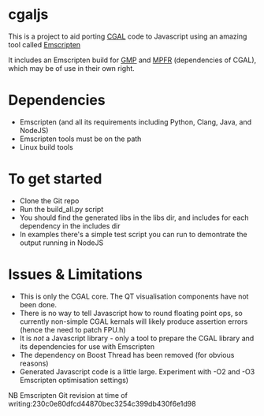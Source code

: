 cgaljs
======

This is a project to aid porting [CGAL](http://www.cgal.org/) code to Javascript using an amazing tool called [Emscripten](https://github.com/kripken/emscripten) 

It includes an Emscripten build for [GMP](http://gmplib.org/) and [MPFR](http://www.mpfr.org/) (dependencies of CGAL), which may be of use in their own right.

Dependencies
============

* Emscripten (and all its requirements including Python, Clang, Java, and NodeJS)
* Emscripten tools must be on the path
* Linux build tools
 
To get started
==============

* Clone the Git repo
* Run the build_all.py script
* You should find the generated libs in the libs dir, and includes for each dependency in the includes dir
* In examples there's a simple test script you can run to demontrate the output running in NodeJS

Issues & Limitations
====================

* This is only the CGAL core. The QT visualisation components have not been done.
* There is no way to tell Javascript how to round floating point ops, so currently non-simple CGAL kernals will likely produce assertion errors (hence the need to patch FPU.h) 
* It is *not* a Javascript library - only a tool to prepare the CGAL library and its dependencies for use with Emscripten
* The dependency on Boost Thread has been removed (for obvious reasons)
* Generated Javascript code is a little large. Experiment with -O2 and -O3 Emscripten optimisation settings)

NB Emscripten Git revision at time of writing:230c0e80dfcd44870bec3254c399db430f6e1d98

